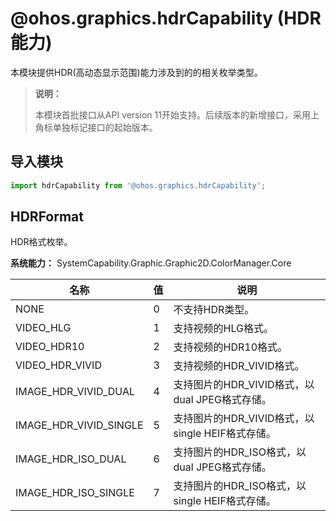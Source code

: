 # @ohos.graphics.hdrCapability (HDR能力)

本模块提供HDR(高动态显示范围)能力涉及到的的相关枚举类型。

> **说明：**
>
> 本模块首批接口从API version 11开始支持。后续版本的新增接口，采用上角标单独标记接口的起始版本。

## 导入模块

```ts
import hdrCapability from '@ohos.graphics.hdrCapability';
```

## HDRFormat

HDR格式枚举。

**系统能力：** SystemCapability.Graphic.Graphic2D.ColorManager.Core

| 名称                         | 值     | 说明                    |
| --------------------------- | ------ | ----------------------- |
| NONE                         | 0      | 不支持HDR类型。|
| VIDEO_HLG                    | 1      | 支持视频的HLG格式。 |
| VIDEO_HDR10                  | 2      | 支持视频的HDR10格式。 |
| VIDEO_HDR_VIVID              | 3      | 支持视频的HDR_VIVID格式。 |
| IMAGE_HDR_VIVID_DUAL         | 4      | 支持图片的HDR_VIVID格式，以dual JPEG格式存储。 |
| IMAGE_HDR_VIVID_SINGLE       | 5      | 支持图片的HDR_VIVID格式，以single HEIF格式存储。 |
| IMAGE_HDR_ISO_DUAL           | 6      | 支持图片的HDR_ISO格式，以dual JPEG格式存储。 |
| IMAGE_HDR_ISO_SINGLE         | 7      | 支持图片的HDR_ISO格式，以single HEIF格式存储。 |